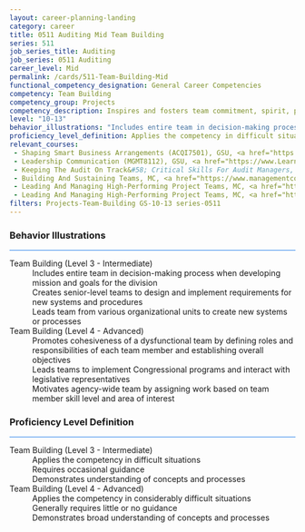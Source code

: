 ```yaml
---
layout: career-planning-landing
category: career
title: 0511 Auditing Mid Team Building
series: 511
job_series_title: Auditing
job_series: 0511 Auditing
career_level: Mid
permalink: /cards/511-Team-Building-Mid
functional_competency_designation: General Career Competencies
competency: Team Building
competency_group: Projects
competency_description: Inspires and fosters team commitment, spirit, pride, and trust; facilitates cooperation and motivates team members to accomplish group goals
level: "10-13"
behavior_illustrations: "Includes entire team in decision-making process when developing mission and goals for the division ? Creates senior-level teams to design and implement requirements for new systems and procedures ? Leads team from various organizational units to create new systems or processes ? Promotes cohesiveness of a dysfunctional team by defining roles and responsibilities of each team member and establishing overall objectives ?Leads teams to implement Congressional programs and interact with legislative representatives ? Motivates agency-wide team by assigning work based on team member skill level and area of interest"
proficiency_level_definition: Applies the competency in difficult situations ? Requires occasional guidance ? Demonstrates understanding of concepts and processes ? Applies the competency in considerably difficult situations ? Generally requires little or no guidance ? Demonstrates broad understanding of concepts and processes
relevant_courses: 
 - Shaping Smart Business Arrangements (ACQI7501), GSU, <a href="https://www.LearnAtGSUSA.com/ACQI7503">https://www.LearnAtGSUSA.com/ACQI7503</a>
 - Leadership Communication (MGMT8112), GSU, <a href="https://www.LearnAtGSUSA.com/MGMT8122">https://www.LearnAtGSUSA.com/MGMT8122</a>
 - Keeping The Audit On Track&#58; Critical Skills For Audit Managers, MC, <a href="https://www.managementconcepts.com/course/id/5824?utm_source=CFOportal&utm_medium=listing&utm_campaign=CFOTTEP&utm_id=23FM">https://www.managementconcepts.com/course/id/5824?utm_source=CFOportal&utm_medium=listing&utm_campaign=CFOTTEP&utm_id=23FM</a>
 - Building And Sustaining Teams, MC, <a href="https://www.managementconcepts.com/course/id/4704?utm_source=CFOportal&utm_medium=listing&utm_campaign=CFOTTEP&utm_id=23FM">https://www.managementconcepts.com/course/id/4704?utm_source=CFOportal&utm_medium=listing&utm_campaign=CFOTTEP&utm_id=23FM</a>
 - Leading And Managing High-Performing Project Teams, MC, <a href="https://www.managementconcepts.com/course/id/6183?utm_source=CFOportal&utm_medium=listing&utm_campaign=CFOTTEP&utm_id=23FM">https://www.managementconcepts.com/course/id/6183?utm_source=CFOportal&utm_medium=listing&utm_campaign=CFOTTEP&utm_id=23FM</a>
 - Leading And Managing High-Performing Project Teams, MC, <a href="https://www.managementconcepts.com/course/id/6183?utm_source=CFOportal&utm_medium=listing&utm_campaign=CFOTTEP&utm_id=23FM">https://www.managementconcepts.com/course/id/6183?utm_source=CFOportal&utm_medium=listing&utm_campaign=CFOTTEP&utm_id=23FM</a>
filters: Projects-Team-Building GS-10-13 series-0511
---
```


<div class="desktop:grid-col-6 margin-y-3">
  <div class="border-top-2 bg-white padding-3 shadow-5 height-full members-hover border-1px button-border border-top-blue radius-lg card-text-color">
    <h3>Behavior Illustrations</h3>
    <hr style="background-color: #2680EB !important;"/>
    <dl class="text-base card-content-color"><dt>Team Building (Level 3 - Intermediate)</dt><dd>Includes entire team in decision-making process when developing mission and goals for the division </dd><dd> Creates senior-level teams to design and implement requirements for new systems and procedures </dd><dd> Leads team from various organizational units to create new systems or processes</dd><dt>Team Building (Level 4 - Advanced)</dt><dd>Promotes cohesiveness of a dysfunctional team by defining roles and responsibilities of each team member and establishing overall objectives </dd><dd>Leads teams to implement Congressional programs and interact with legislative representatives </dd><dd> Motivates agency-wide team by assigning work based on team member skill level and area of interest</dd></dl>
  </div>
</div>
<div class="desktop:grid-col-6 margin-y-3">
  <div class="border-top-2 bg-white padding-3 shadow-5 height-full members-hover border-1px button-border border-top-blue radius-lg card-text-color">
    <h3>Proficiency Level Definition</h3>
     <hr style="background-color: #2680EB !important;"/>
    <dl class="text-base card-content-color"><dt>Team Building (Level 3 - Intermediate)</dt><dd>Applies the competency in difficult situations </dd><dd> Requires occasional guidance </dd><dd> Demonstrates understanding of concepts and processes</dd><dt>Team Building (Level 4 - Advanced)</dt><dd>Applies the competency in considerably difficult situations </dd><dd> Generally requires little or no guidance </dd><dd> Demonstrates broad understanding of concepts and processes</dd></dl>
  </div>
</div>